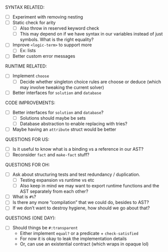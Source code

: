 SYNTAX RELATED:
- [ ] Experiment with removing nesting
- [ ] Static check for arity
  - [ ] Also throw in reserved keyword check
  - [ ] This may depend on if we have syntax in our variables
        instead of just symbols. What is the right equality?
- [ ] Improve `<logic-term>` to support more
  - [ ] Ex: lists
- [ ] Better custom error messages

RUNTIME RELATED:
- [ ] Implement `choose`
  - [ ] Decide whether singleton choice rules are choose or deduce
        (which may involve tweaking the current solver)
- [ ] Better interfaces for `solution` and `database`

CODE IMPROVEMENTS:
- [ ] Better interfaces for `solution` and `database`?
  - [ ] Solutions should maybe be sets
  - [ ] Database abstraction to enable replacing with tries?
- [ ] Maybe having an `attribute` struct would be better

QUESTIONS FOR US:
- [ ] Is it useful to know what is a binding vs a reference in our AST?
- [ ] Reconsider `fact` and `make-fact` stuff?

QUESTIONS FOR OH:
- [ ] Ask about structuring tests and test redundancy / duplication.
  - [ ] Testing expansion vs runtime vs etc
  - [ ] Also keep in mind we may want to export runtime functions
        and the AST separately from each other?
- [ ] What is `#%`?
- [ ] Is there any more “compilation” that we could do, besides to AST?
- [ ] If we don’t want to destroy hygiene, how should we go about that?

QUESTIONS (ONE DAY):
- [ ] Should things be `#:transparent`
  - Either implement `equal?` or a predicate + `check-satisfied`
  - For now it is okay to leak the implementation details
  - Or, can use an existential contract (which wraps in opaque lol)